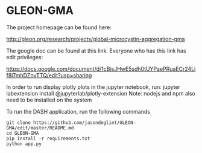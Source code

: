 # GLEON-GMA

The project homepage can be found here:

http://gleon.org/research/projects/global-microcystin-aggregation-gma


The google doc can be found at this link. Everyone who has this link has edit privileges:

https://docs.google.com/document/d/1cBisJHwE5sdh0tUYPaePRuaECr24Lif8l7mhDZnvTTQ/edit?usp=sharing


In order to run display plotly plots in the jupyter notebook, run:
jupyter labextension install @jupyterlab/plotly-extension
Note: nodejs and npm also need to be installed on the system

To run the DASH application, run the following commands
```
git clone https://github.com/jasondeglint/GLEON-GMA/edit/master/README.md
cd GLEON-GMA
pip install -r requirements.txt
python app.py
```
